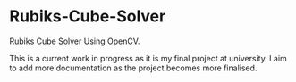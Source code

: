 # Rubiks-Cube-Solver

Rubiks Cube Solver Using OpenCV. 

This is a current work in progress as it is my final project at university. I aim to add more documentation as the project becomes more finalised. 


